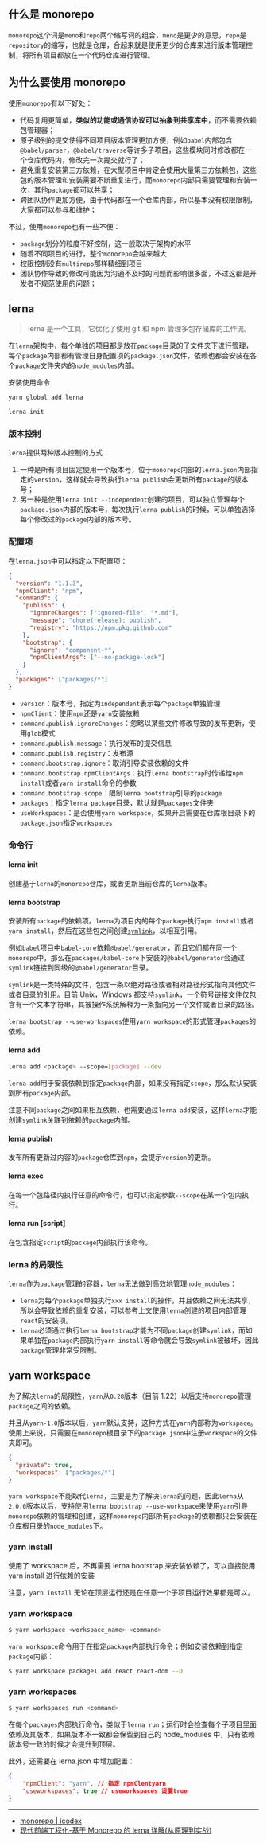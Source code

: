## 什么是 monorepo

`monorepo`这个词是`meno`和`repo`两个缩写词的组合，`meno`是更少的意思，`repo`是`repository`的缩写，也就是仓库，合起来就是使用更少的仓库来进行版本管理控制，将所有项目都放在一个代码仓库进行管理。

## 为什么要使用 monorepo

使用`monorepo`有以下好处：

- 代码复用更简单，**类似的功能或通信协议可以抽象到共享库中**，而不需要依赖包管理器；
- 原子级别的提交使得不同项目版本管理更加方便，例如`babel`内部包含`@babel/parser`，`@babel/traverse`等许多子项目，这些模块同时修改都在一个仓库代码内，修改完一次提交就行了；
- 避免重复安装第三方依赖，在大型项目中肯定会使用大量第三方依赖包，这些包的版本管理和安装需要不断重复进行，而`monorepo`内部只需要管理和安装一次，其他`package`都可以共享；
- 跨团队协作更加方便，由于代码都在一个仓库内部，所以基本没有权限限制，大家都可以参与和维护；

不过，使用`monorepo`也有一些不便：

- `package`划分的粒度不好控制，这一般取决于架构的水平
- 随着不同项目的进行，整个`monorepo`会越来越大
- 权限控制没有`multirepo`那样精细到项目
- 团队协作导致的修改可能因为沟通不及时的问题而影响很多面，不过这都是开发者不规范使用的问题；

## lerna

> lerna 是一个工具，它优化了使用 git 和 npm 管理多包存储库的工作流。

在`lerna`架构中，每个单独的项目都是放在`package`目录的子文件夹下进行管理，每个`package`内部都有管理自身配置项的`package.json`文件，依赖也都会安装在各个`package`文件夹内的`node_modules`内部。

安装使用命令

```bash
yarn global add lerna

lerna init
```

### 版本控制

`lerna`提供两种版本控制的方式：

1. 一种是所有项目固定使用一个版本号，位于`monorepo`内部的`lerna.json`内部指定的`version`，这样就会导致执行`lerna publish`会更新所有`package`的版本号；
2. 另一种是使用`lerna init --independent`创建的项目，可以独立管理每个`package.json`内部的版本号，每次执行`lerna publish`的时候，可以单独选择每个修改过的`package`内部的版本号。

### 配置项

在`lerna.json`中可以指定以下配置项：

```json
{
  "version": "1.1.3",
  "npmClient": "npm",
  "command": {
    "publish": {
      "ignoreChanges": ["ignored-file", "*.md"],
      "message": "chore(release): publish",
      "registry": "https://npm.pkg.github.com"
    },
    "bootstrap": {
      "ignore": "component-*",
      "npmClientArgs": ["--no-package-lock"]
    }
  },
  "packages": ["packages/*"]
}
```

- `version`：版本号，指定为`independent`表示每个`package`单独管理
- `npmClient`：使用`npm`还是`yarn`安装依赖
- `command.publish.ignoreChanges`：忽略以某些文件修改导致的发布更新，使用`glob`模式
- `command.publish.message`：执行发布的提交信息
- `command.publish.registry`：发布源
- `command.bootstrap.ignore`：取消引导安装依赖的文件
- `command.bootstrap.npmClientArgs`：执行`lerna bootstrap`时传递给`npm install`或者`yarn install`命令的参数
- `command.bootstrap.scope`：限制`lerna bootstrap`引导的`package`
- `packages`：指定`lerna package`目录，默认就是`packages`文件夹
- `useWorkspaces`：是否使用`yarn workspace`，如果开启需要在仓库根目录下的`package.json`指定`workspaces`

### 命令行

#### lerna init

创建基于`lerna`的`monorepo`仓库，或者更新当前仓库的`lerna`版本。

#### lerna bootstrap

安装所有`package`的依赖项。`lerna`为项目内的每个`package`执行`npm install`或者`yarn install`，然后在这些包之间创建[`symlink`](https://zh.wikipedia.org/wiki/符号链接)，以相互引用。

例如`babel`项目中`babel-core`依赖`@babel/generator`，而且它们都在同一个`monorepo`中，那么在`packages/babel-core`下安装的`@babel/generator`会通过`symlink`链接到同级的`@babel/generator`目录。

`symlink`是一类特殊的文件，包含一条以绝对路径或者相对路径形式指向其他文件或者目录的引用。目前 Unix，Windows 都支持`symlink`，一个符号链接文件仅包含有一个文本字符串，其被操作系统解释为一条指向另一个文件或者目录的路径。

`lerna bootstrap --use-workspaces`使用`yarn workspace`的形式管理`packages`的依赖。

#### lerna add

```bash
lerna add <package> --scope=[package] --dev
```

`lerna add`用于安装依赖到指定`package`内部，如果没有指定`scope`，那么默认安装到所有`package`内部。

注意不同`package`之间如果相互依赖，也需要通过`lerna add`安装，这样`lerna`才能创建`symlink`关联到依赖的`package`内部。

#### lerna publish

发布所有更新过内容的`package`仓库到`npm`，会提示`version`的更新。

#### lerna exec

在每一个包路径内执行任意的命令行，也可以指定参数`--scope`在某一个包内执行。

#### lerna run [script]

在包含指定`script`的`package`内部执行该命令。

### lerna 的局限性

`lerna`作为`package`管理的容器，`lerna`无法做到高效地管理`node_modules`：

- `lerna`为每个`package`单独执行`xxx install`的操作，并且依赖之间无法共享，所以会导致依赖的重复安装，可以参考上文使用`lerna`创建的项目内部管理`react`的安装项。
- `lerna`必须通过执行`lerna bootstrap`才能为不同`package`创建`symlink`，而如果单独在`package`内部执行`yarn install`等命令就会导致`symlink`被破坏，因此`package`管理非常受限制。

## yarn workspace

为了解决`lerna`的局限性，`yarn`从`0.28`版本（目前 1.22）以后支持`monorepo`管理`package`之间的依赖。

并且从`yarn-1.0`版本以后，`yarn`默认支持，这种方式在`yarn`内部称为`workspace`。使用上来说，只需要在`monorepo`根目录下的`package.json`中注册`workspace`的文件夹即可。

```json
{
  "private": true,
  "workspaces": ["packages/*"]
}
```

`yarn workspace`不能取代`lerna`，主要是为了解决`lerna`的问题，因此`lerna`从`2.0.0`版本以后，支持使用`lerna bootstrap --use-workspace`来使用`yarn`引导`monorepo`依赖的管理和创建，这样`monorepo`内部所有`package`的依赖都只会安装在仓库根目录的`node_modules`下。

### yarn install

使用了 workspace 后，不再需要 lerna bootstrap 来安装依赖了，可以直接使用 yarn install 进行依赖的安装

注意，`yarn install` 无论在顶层运行还是在任意一个子项目运行效果都是可以。

### yarn workspace

```bash
$ yarn workspace <workspace_name> <command>
```

`yarn workspace`命令用于在指定`package`内部执行命令；例如安装依赖到指定`package`内部：

```bash
$ yarn workspace package1 add react react-dom --D
```

### yarn workspaces

```bash
$ yarn workspaces run <command>
```

在每个`packages`内部执行命令，类似于`lerna run`；运行时会检查每个子项目里面依赖及其版本，如果版本不一致都会保留到自己的 node_modules 中，只有依赖版本号一致的时候才会提升到顶层。

此外，还需要在 lerna.json 中增加配置：

```json
{
    "npmClient": "yarn", // 指定 npmClentyarn
    "useworkspaces": true // useworkspaces 设置true
}
```





---

+ [monorepo | icodex](https://icodex.me/2022/01/02/monorepo/#lerna)
+ [现代前端工程化-基于 Monorepo 的 lerna 详解(从原理到实战) ](https://mp.weixin.qq.com/s/Yl56pLDeVPAF5JbeYPTlOw)

